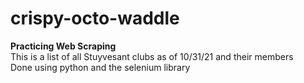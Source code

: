 # crispy-octo-waddle

**Practicing Web Scraping** <br />
This is a list of all Stuyvesant clubs as of 10/31/21 and their members <br />
Done using python and the selenium library

